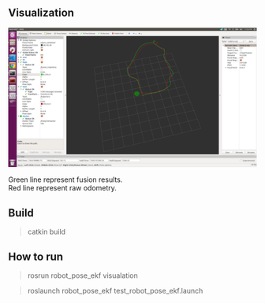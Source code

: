 
## Visualization

<img src="images/rawvsfusion.png">

Green line represent fusion results.<br/>
Red line represent raw odometry.
## Build 

> catkin build 

## How to run 
> rosrun robot_pose_ekf visualation

> roslaunch robot_pose_ekf test_robot_pose_ekf.launch 
